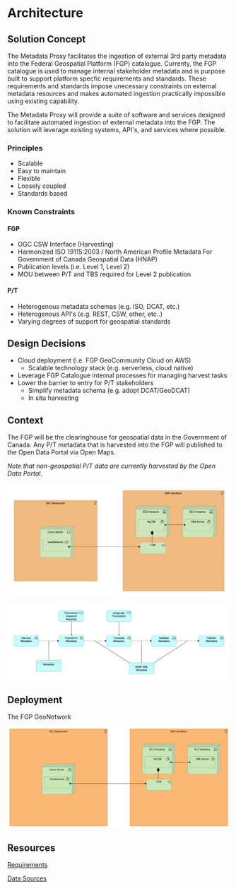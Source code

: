 
# Architecture

## Solution Concept

The Metadata Proxy facilitates the ingestion of external 3rd party metadata into the Federal Geospatial Platform (FGP) catalogue. Currenty, the FGP catalogue is used to manage internal stakeholder metadata and is purpose built to support platform specfic requirements and standards. These requirements and standards impose unecessary constraints on external metadata resources and makes automated ingestion practically impossible using existing capability.

The Metadata Proxy will provide a suite of software and services designed to facilitate automated ingestion of external metadata into the FGP. The solution will leverage existing systems, API's, and services where possible.

### Principles
* Scalable
* Easy to maintain
* Flexible
* Loosely coupled
* Standards based

### Known Constraints

#### FGP
* OGC CSW Interface (Harvesting)
* Harmonized ISO 19115:2003 / North American Profile Metadata For Government of Canada Geospatial Data (HNAP)
* Publication levels (i.e. Level 1, Level 2)
* MOU between P/T and TBS required for Level 2 publication

#### P/T
* Heterogenous metadata schemas (e.g. ISO, DCAT, etc.)
* Heterogenous API's (e.g. REST, CSW, other, etc..)
* Varying degrees of support for geospatial standards

## Design Decisions

* Cloud deployment (i.e. FGP GeoCommunity Cloud on AWS)
  * Scalable technology stack (e.g. serverless, cloud native)
* Leverage FGP Catalogue internal processes for managing harvest tasks
* Lower the barrier to entry for P/T stakeholders
  * Simplify metadata schema (e.g. adopt DCAT/GeoDCAT)
  * In situ harvesting

## Context

The FGP will be the clearinghouse for geospatial data in the Government of Canada. Any P/T metadata that is harvested into the FGP will published to the Open Data Portal via Open Maps.

_Note that non-geospatial P/T data are currently harvested by the Open Data Portal._

![alt text](diagram_context.png "Context Diagram")

![alt text](diagram_flow.png "Deployment Diagram")

## Deployment

The FGP GeoNetwork

![alt text](diagram_deployment.png "Deployment Diagram")

## Resources

[Requirements](https://federal-geospatial-platform.github.io/fgp-metadata-proxy/requirements)

[Data Sources](https://federal-geospatial-platform.github.io/fgp-metadata-proxy/data-sources)



